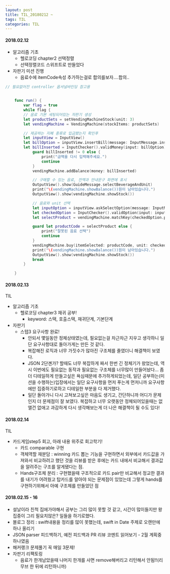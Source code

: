 ```yaml
---
layout: post
title: TIL_20180212 ~
tags: TIL
categories: TIL
---
```

#### 2018.02.12
- 알고리즘 기초
  - 헬로코딩 chapter2 선택정렬
  - 선택정렬코드 스위프트로 만들었다
- 자판기 미션 진행
  - 음료수에 itemCode속성 추가하는걸로 합의를보자....합의..

```Swift
// 필요없어진 controller 옵셔널바인딩 참고용


    func run() {
        var flag = true
        while flag {
        // 음료 기본 세팅되어있는 자판기 생성
        let productSets = setVendingMachineStock(unit: 3)
        let vendingMachine = VendingMachine(stockItems: productSets)

        // 제공하는 지폐 종류로 입금됐는지 확인후
        let inputView = InputView()
        let billOption = inputView.insertBill(message: InputMessage.insertBill)
        let billInserted = InputChecker().validMoney(input: billOption)
            guard billInserted != 0 else {
                print("금액을 다시 입력해주세요.")
                continue
            }
            vendingMachine.addBalance(money: billInserted)

            // 구매할 수 있는 음료, 잔액과 안내문구 화면에 표시
            OutputView().show(GuideMessage.selectBeverageAndUnit)
            print("\(vendingMachine.showBalance())원이 남아있습니다.")
            OutputView().show(vendingMachine.showStock())

            // 음료와 unit 선택
            let inputOption = inputView.askSelectOption(message: InputMessage.selectBeverage)
            let checkedOption = InputChecker().validOption(input: inputOption)
            let selectProduct = vendingMachine.matchKey(checkedOption.product)

            guard let productCode = selectProduct else {
                print("잘못된 음료 선택")
                continue
            }
            vendingMachine.buy(itemSelected: productCode, unit: checkedOption.unit)
            print("\(vendingMachine.showBalance())원이 남아있습니다.")
            OutputView().show(vendingMachine.showStock())
            break
        }

    }


```

#### 2018.02.13
TIL
- 알고리즘 기초
  - 헬로코딩 chapter3 재귀 공부!
    - keyword: 스택, 호출스택, 재귀단계, 기본단계
- 자판기
  - 스텝3 요구사항 완료!
    - 안되서 몇일동안 정체상태였는데, 필요없는걸 차근차근 지우고 생각하니 일단 요구사항대로 돌아가게는 만든 것 같다.
    - 복잡해진 로직과 너무 가짓수가 많아진 구조체를 줄였더니 해결책이 보였다.
    - JSON 2단곈가? 할때도 너무 복잡하게 짜서 한번 긴 정체기가 왔었는데, 역시 이번에도 필요없는 동작과 필요없는 구조체를 너무많이 만들어놨다... 좀 더 디테일하게 만들고싶은 욕심때문에 추가하게되었는데, 일단 공부하는(미션을 수행하는)입장에서는 일단 요구사항을 먼저 푸는게 먼저니까 요구사항에만 집중하기로하고 디테일한 부분을 다 제거했다.
    - 일단 돌아가니 다시 고쳐보고싶은 마음도 생기고, 간단하니까 어디가 문제인지 더 문제점이 잘 보였다. 복잡하고 너무 오랫동안 정체되어있을때는 없앨건 없애고 과감하게 다시 생각해보는게 더 나은 해결책이 될 수도 있다!

#### 2018.02.14
TIL
- 카드게임step5 회고, 아래 내용 위주로 회고학기!
  - 카드 comparable 구현
  - 객체역할 재분담 : winning 카드 뽑는 기능을 구현하면서 외부에서 카드값을 가져와서 비교하려고 했던 것을 리뷰를 받은 후에는 카드 내에서 비교해서 결과값을 알려주는 구조를 알게됐다는 점.
  - Hands구조체 분리 : 구현했을때 구조적으로 카드 pair만 비교해서 정교한 결과를 내기가 어려웠고 탑카드를 알아야 되는 문제점이 있었는데 그렇게 hands를 구현하기위해서 아예 구조체를 만들었던 점

#### 2018.02.15 - 16
- 설날이라 친척 집에가야해서 공부는 그리 많이 못할 것 같고, 시간이 많이들지만 왕 집중이 그리 필요치않은? 일들을 하기로했다.
- 블로그 정리 : swift내용을 정리를 많이 못했는데, swift in Date 주제로 오랜만에 하나 올리기
- JSON parser 피드백하기, 예전 피드백과 PR 리뷰 코멘트 읽어보기 - 2월 계획중 하나였음
- 해커랭크 문제풀기 꼭 매일 3문제!
- 자판기 리팩토링
  - 음료가 한개남았을때 나머지 한개를 사면 remove해버리고 리턴해서 안됨!!(리무브 한 뒤에 리턴하니까)
